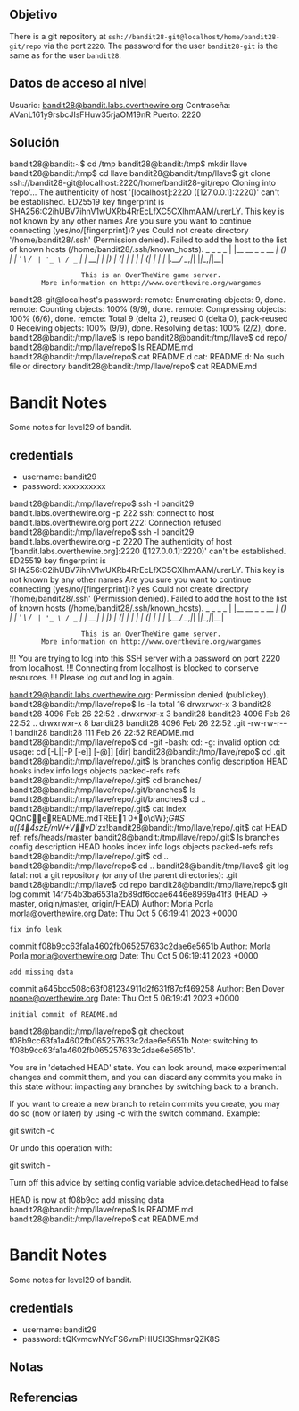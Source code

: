 ## Objetivo
There is a git repository at `ssh://bandit28-git@localhost/home/bandit28-git/repo` via the port `2220`. The password for the user `bandit28-git` is the same as for the user `bandit28`.

## Datos de acceso al nivel
Usuario: bandit28@bandit.labs.overthewire.org
Contraseña: AVanL161y9rsbcJIsFHuw35rjaOM19nR
Puerto: 2220
## Solución
bandit28@bandit:~$ cd /tmp
bandit28@bandit:/tmp$ mkdir llave
bandit28@bandit:/tmp$ cd llave
bandit28@bandit:/tmp/llave$ git clone ssh://bandit28-git@localhost:2220/home/bandit28-git/repo
Cloning into 'repo'...
The authenticity of host '[localhost]:2220 ([127.0.0.1]:2220)' can't be established.
ED25519 key fingerprint is SHA256:C2ihUBV7ihnV1wUXRb4RrEcLfXC5CXlhmAAM/urerLY.
This key is not known by any other names
Are you sure you want to continue connecting (yes/no/[fingerprint])? yes
Could not create directory '/home/bandit28/.ssh' (Permission denied).
Failed to add the host to the list of known hosts (/home/bandit28/.ssh/known_hosts).
                         _                     _ _ _
                        | |__   __ _ _ __   __| (_) |_
                        | '_ \ / _` | '_ \ / _` | | __|
                        | |_) | (_| | | | | (_| | | |_
                        |_.__/ \__,_|_| |_|\__,_|_|\__|


                      This is an OverTheWire game server.
            More information on http://www.overthewire.org/wargames

bandit28-git@localhost's password:
remote: Enumerating objects: 9, done.
remote: Counting objects: 100% (9/9), done.
remote: Compressing objects: 100% (6/6), done.
remote: Total 9 (delta 2), reused 0 (delta 0), pack-reused 0
Receiving objects: 100% (9/9), done.
Resolving deltas: 100% (2/2), done.
bandit28@bandit:/tmp/llave$ ls
repo
bandit28@bandit:/tmp/llave$ cd repo/
bandit28@bandit:/tmp/llave/repo$ ls
README.md
bandit28@bandit:/tmp/llave/repo$ cat README.d
cat: README.d: No such file or directory
bandit28@bandit:/tmp/llave/repo$ cat README.md
# Bandit Notes
Some notes for level29 of bandit.

## credentials

- username: bandit29
- password: xxxxxxxxxx

bandit28@bandit:/tmp/llave/repo$ ssh -l bandit29 bandit.labs.overthewire.org -p 222
ssh: connect to host bandit.labs.overthewire.org port 222: Connection refused
bandit28@bandit:/tmp/llave/repo$ ssh -l bandit29 bandit.labs.overthewire.org -p 2220
The authenticity of host '[bandit.labs.overthewire.org]:2220 ([127.0.0.1]:2220)' can't be established.
ED25519 key fingerprint is SHA256:C2ihUBV7ihnV1wUXRb4RrEcLfXC5CXlhmAAM/urerLY.
This key is not known by any other names
Are you sure you want to continue connecting (yes/no/[fingerprint])? yes
Could not create directory '/home/bandit28/.ssh' (Permission denied).
Failed to add the host to the list of known hosts (/home/bandit28/.ssh/known_hosts).
                         _                     _ _ _
                        | |__   __ _ _ __   __| (_) |_
                        | '_ \ / _` | '_ \ / _` | | __|
                        | |_) | (_| | | | | (_| | | |_
                        |_.__/ \__,_|_| |_|\__,_|_|\__|


                      This is an OverTheWire game server.
            More information on http://www.overthewire.org/wargames

!!! You are trying to log into this SSH server with a password on port 2220 from localhost.
!!! Connecting from localhost is blocked to conserve resources.
!!! Please log out and log in again.

bandit29@bandit.labs.overthewire.org: Permission denied (publickey).
bandit28@bandit:/tmp/llave/repo$ ls -la
total 16
drwxrwxr-x 3 bandit28 bandit28 4096 Feb 26 22:52 .
drwxrwxr-x 3 bandit28 bandit28 4096 Feb 26 22:52 ..
drwxrwxr-x 8 bandit28 bandit28 4096 Feb 26 22:52 .git
-rw-rw-r-- 1 bandit28 bandit28  111 Feb 26 22:52 README.md
bandit28@bandit:/tmp/llave/repo$ cd -git
-bash: cd: -g: invalid option
cd: usage: cd [-L|[-P [-e]] [-@]] [dir]
bandit28@bandit:/tmp/llave/repo$ cd .git
bandit28@bandit:/tmp/llave/repo/.git$ ls
branches  config  description  HEAD  hooks  index  info  logs  objects  packed-refs  refs
bandit28@bandit:/tmp/llave/repo/.git$ cd branches/
bandit28@bandit:/tmp/llave/repo/.git/branches$ ls
bandit28@bandit:/tmp/llave/repo/.git/branches$ cd ..
bandit28@bandit:/tmp/llave/repo/.git$ cat index
QՕnCeREADME.mdTREE1 0+o\dW};_G#S
u([44szE/mW+VvD_`zx!bandit28@bandit:/tmp/llave/repo/.git$ cat HEAD
ref: refs/heads/master
bandit28@bandit:/tmp/llave/repo/.git$ ls
branches  config  description  HEAD  hooks  index  info  logs  objects  packed-refs  refs
bandit28@bandit:/tmp/llave/repo/.git$ cd ..
bandit28@bandit:/tmp/llave/repo$ cd ..
bandit28@bandit:/tmp/llave$ git log
fatal: not a git repository (or any of the parent directories): .git
bandit28@bandit:/tmp/llave$ cd repo
bandit28@bandit:/tmp/llave/repo$ git log
commit 14f754b3ba6531a2b89df6ccae6446e8969a41f3 (HEAD -> master, origin/master, origin/HEAD)
Author: Morla Porla <morla@overthewire.org>
Date:   Thu Oct 5 06:19:41 2023 +0000

    fix info leak

commit f08b9cc63fa1a4602fb065257633c2dae6e5651b
Author: Morla Porla <morla@overthewire.org>
Date:   Thu Oct 5 06:19:41 2023 +0000

    add missing data

commit a645bcc508c63f081234911d2f631f87cf469258
Author: Ben Dover <noone@overthewire.org>
Date:   Thu Oct 5 06:19:41 2023 +0000

    initial commit of README.md
bandit28@bandit:/tmp/llave/repo$ git checkout f08b9cc63fa1a4602fb065257633c2dae6e5651b
Note: switching to 'f08b9cc63fa1a4602fb065257633c2dae6e5651b'.

You are in 'detached HEAD' state. You can look around, make experimental
changes and commit them, and you can discard any commits you make in this
state without impacting any branches by switching back to a branch.

If you want to create a new branch to retain commits you create, you may
do so (now or later) by using -c with the switch command. Example:

  git switch -c <new-branch-name>

Or undo this operation with:

  git switch -

Turn off this advice by setting config variable advice.detachedHead to false

HEAD is now at f08b9cc add missing data
bandit28@bandit:/tmp/llave/repo$ ls
README.md
bandit28@bandit:/tmp/llave/repo$ cat README.md
# Bandit Notes
Some notes for level29 of bandit.

## credentials

- username: bandit29
- password: tQKvmcwNYcFS6vmPHIUSI3ShmsrQZK8S


## Notas

## Referencias 
